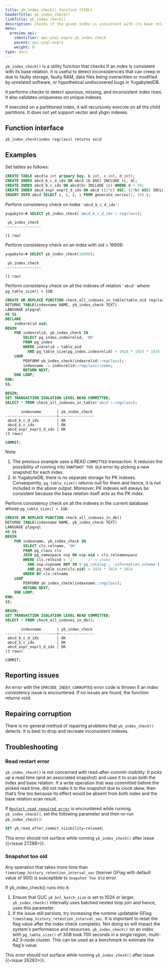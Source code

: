 ```yaml
---
title: yb_index_check() function [YSQL]
headerTitle: yb_index_check()
linkTitle: yb_index_check()
description: Checks if the given index is consistent with its base relation.
menu:
  preview_api:
    identifier: api-ysql-exprs-yb_index_check
    parent: api-ysql-exprs
    weight: 9
type: docs
---
```


`yb_index_check()` is a utility function that checks if an index is consistent with its base relation. It is useful to detect inconsistencies that can creep in due to faulty storage, faulty RAM, data files being overwritten or modified by unrelated software, or hypothetical undiscovered bugs in YugabytedDB.

It performs checks to detect spurious, missing, and inconsistent index rows. It also validates uniqueness on unique indexes.

If executed on a partitioned index, it will recursively execute on all the child partitions. It does not yet support vector and ybgin indexes.

## Function interface

`yb_index_check(index regclass) returns void`

## Examples

Set tables as follows:

```sql
CREATE TABLE abcd(a int primary key, b int, c int, d int);
CREATE INDEX abcd_b_c_d_idx ON abcd (b ASC) INCLUDE (c, d);
CREATE INDEX abcd_b_c_idx ON abcd(b) INCLUDE (c) WHERE d > 50;
CREATE INDEX abcd_expr_expr1_d_idx ON abcd ((2*c) ASC, (2*b) ASC) INCLUDE (d);
INSERT INTO abcd SELECT i, i, i, i FROM generate_series(1, 10) i;
```

Perform consistency check on index `'abcd_b_c_d_idx'`:

```sql
yugabyte=# SELECT yb_index_check('abcd_b_c_d_idx'::regclass);
```

```output
 yb_index_check 
----------------
 
(1 row)
```

Perform consistency check on an index with oid \= 16906:

```sql
yugabyte=# SELECT yb_index_check(16906);
```

```output
 yb_index_check 
----------------
 
(1 row)
```

Perform consistency check on all the indexes of relation `'abcd'` where `pg_table_size() < 1GB`:

```sql
CREATE OR REPLACE FUNCTION check_all_indexes_in_table(table_oid regclass)
RETURNS TABLE(indexname NAME, yb_index_check TEXT)
LANGUAGE plpgsql
AS $$
DECLARE
    indexrelid oid;
BEGIN
    FOR indexrelid, yb_index_check IN
        SELECT pg_index.indexrelid, 'OK'
        FROM pg_index
        WHERE indrelid = table_oid
          AND pg_table_size(pg_index.indexrelid) < 1024 * 1024 * 1024
    LOOP
        PERFORM yb_index_check(indexrelid::regclass);
        indexname := indexrelid::regclass::name;
        RETURN NEXT;
    END LOOP;
END;
$$;

BEGIN;
SET TRANSACTION ISOLATION LEVEL READ COMMITTED;
SELECT * FROM check_all_indexes_in_table('abcd'::regclass);
```

```output
       indexname       | yb_index_check 
-----------------------+----------------
 abcd_b_c_d_idx        | OK
 abcd_b_c_idx          | OK
 abcd_expr_expr1_d_idx | OK
(3 rows)
```

```sql
COMMIT;
```

Note:

1. The previous example uses a READ `COMMITTED` transaction. It reduces the possibility of running into `SNAPSHOT TOO OLD` error by picking a new snapshot for each index.
2. In YugabyteDB, there is no separate storage for PK indexes. Consequently, `pg_table_size()` returns null for them and hence, it is not included in the above output. Moreover, PK indexes will always be consistent because the base relation itself acts as the PK index.

Perform consistency check on all the indexes in the current database whose  `pg_table_size() < 1GB`:

```sql
CREATE OR REPLACE FUNCTION check_all_indexes_in_db()
RETURNS TABLE(indexname NAME, yb_index_check TEXT)
LANGUAGE plpgsql
AS $$
BEGIN
    FOR indexname, yb_index_check IN
        SELECT cls.relname, 'OK'
        FROM pg_class cls
        JOIN pg_namespace nsp ON nsp.oid = cls.relnamespace
        WHERE cls.relkind = 'i'  -- 'i' = index
          AND nsp.nspname NOT IN ('pg_catalog', 'information_schema')
          AND pg_table_size(cls.oid) < 1024 * 1024 * 1024
        ORDER BY cls.relname
    LOOP
        PERFORM yb_index_check(indexname::regclass);
        RETURN NEXT;
    END LOOP;
END;
$$;

BEGIN;
SET TRANSACTION ISOLATION LEVEL READ COMMITTED;
SELECT * FROM check_all_indexes_in_db();
```

```output
       indexname       | yb_index_check 
-----------------------+----------------
 abcd_b_c_d_idx        | OK
 abcd_b_c_idx          | OK
 abcd_expr_expr1_d_idx | OK
(3 rows)
```

```output
COMMIT;
```

## Reporting issues

An error with the `ERRCODE_INDEX_CORRUPTED` error code is thrown if an index consistency issue is encountered. If no issues are found, the function returns void.

## Repairing corruption

There is no general method of repairing problems that `yb_index_check()` detects. It is best to drop and recreate inconsistent indexes.

## Troubleshooting

### Read restart error

`yb_index_check()` is not concerned with read-after-commit-visibility. It picks up a read time (and an associated snapshot) and uses it to scan both the index and base relation. If a write operation that was committed before the picked read time, did not make it to the snapshot due to clock skew, then that’s fine too because its effect would be absent from both index and the base relation scan result.

If [`Restart read required error`](https://docs.yugabyte.com/preview/architecture/transactions/read-restart-error/) is encountered while running `yb_index_check()`, set the following parameter and then re-run `yb_index_check()`:

```sql
SET yb_read_after_commit_visibility=relaxed;
```

This error should not surface while running `yb_index_check()` after issue {{<issue 27288>}}.

### Snapshot too old

Any operation that takes more time than `timestamp_history_retention_interval_sec` (tserver GFlag with default value of 900\) is susceptible to `Snapshot Too Old` error.

If yb\_index\_check() runs into it:

1. Ensure that GUC `yb_bnl_batch_size` is set to 1024 or larger. `yb_index_check()` internally uses batched nested loop join and hence, uses this parameter.
2. If the issue still persists, try increasing the runtime updatable GFlag `timestamp_history_retention_interval_sec`. It is important to reset the flag value after the index check completes. Not doing so will impact the system's performance and resources. `yb_index_check()` on an index with `pg_table_size()` of 3GB took 700 seconds in a single region, multi-AZ 3-node cluster. This can be used as a benchmark to estimate the flag's value.

This error should not surface while running `yb_index_check()` after issue {{<issue 26283>}}.
